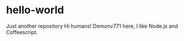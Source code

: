 # hello-world 
Just another  repository
Hi humans!
Demonv771 here, I like Node.js and Coffeescript.
